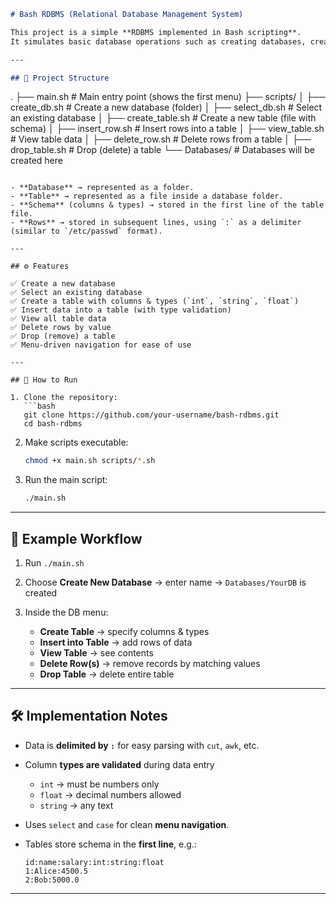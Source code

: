 

```markdown
# Bash RDBMS (Relational Database Management System)

This project is a simple **RDBMS implemented in Bash scripting**.  
It simulates basic database operations such as creating databases, creating tables, inserting data, viewing data, deleting rows, and dropping tables — all through a command-line menu system.

---

## 📂 Project Structure

```

.
├── main.sh                  # Main entry point (shows the first menu)
├── scripts/
│   ├── create\_db.sh         # Create a new database (folder)
│   ├── select\_db.sh         # Select an existing database
│   ├── create\_table.sh      # Create a new table (file with schema)
│   ├── insert\_row\.sh        # Insert rows into a table
│   ├── view\_table.sh        # View table data
│   ├── delete\_row\.sh        # Delete rows from a table
│   ├── drop\_table.sh        # Drop (delete) a table
└── Databases/               # Databases will be created here

````

- **Database** → represented as a folder.  
- **Table** → represented as a file inside a database folder.  
- **Schema** (columns & types) → stored in the first line of the table file.  
- **Rows** → stored in subsequent lines, using `:` as a delimiter (similar to `/etc/passwd` format).  

---

## ⚙️ Features

✅ Create a new database  
✅ Select an existing database  
✅ Create a table with columns & types (`int`, `string`, `float`)  
✅ Insert data into a table (with type validation)  
✅ View all table data  
✅ Delete rows by value  
✅ Drop (remove) a table  
✅ Menu-driven navigation for ease of use  

---

## 🚀 How to Run

1. Clone the repository:
   ```bash
   git clone https://github.com/your-username/bash-rdbms.git
   cd bash-rdbms
````

2. Make scripts executable:

   ```bash
   chmod +x main.sh scripts/*.sh
   ```

3. Run the main script:

   ```bash
   ./main.sh
   ```

---

## 📖 Example Workflow

1. Run `./main.sh`
2. Choose **Create New Database** → enter name → `Databases/YourDB` is created
3. Inside the DB menu:

   * **Create Table** → specify columns & types
   * **Insert into Table** → add rows of data
   * **View Table** → see contents
   * **Delete Row(s)** → remove records by matching values
   * **Drop Table** → delete entire table

---

## 🛠️ Implementation Notes

* Data is **delimited by `:`** for easy parsing with `cut`, `awk`, etc.
* Column **types are validated** during data entry

  * `int` → must be numbers only
  * `float` → decimal numbers allowed
  * `string` → any text
* Uses `select` and `case` for clean **menu navigation**.
* Tables store schema in the **first line**, e.g.:

  ```
  id:name:salary:int:string:float
  1:Alice:4500.5
  2:Bob:5000.0
  ```

---
